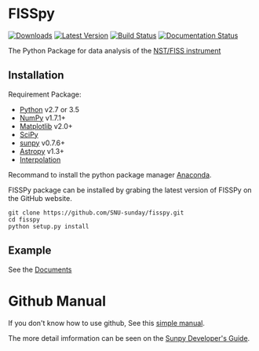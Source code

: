 # FISSpy

[![Downloads](https://img.shields.io/pypi/dm/fisspy.svg)](https://pypi.python.org/pypi/fisspy/) [![Latest Version](https://img.shields.io/pypi/v/fisspy.svg)](https://pypi.python.org/pypi/fisspy/) [![Build Status](https://ci.appveyor.com/api/projects/status/xow461iejsjvp9vl?svg=true)](https://ci.appveyor.com/project/kailia0209/fisspy) [![Documentation Status](https://readthedocs.org/projects/fisspy/badge/?version=latest)](http://fisspy.readthedocs.io/en/latest/?badge=latest)

The Python Package for data analysis of the [NST/FISS instrument](http://fiss.snu.ac.kr/)

Installation
------------

Requirement Package:

* [Python](http://www.python.org) v2.7 or 3.5
* [NumPy](http://numpy.scipy.org/) v1.7.1+
* [Matplotlib](http://matplotlib.sourceforge.net/) v2.0+
* [SciPy](http://www.scipy.org/)
* [sunpy](http://sunpy.org/) v0.7.6+
* [Astropy](http://astropy.org) v1.3+
* [Interpolation](https://github.com/EconForge/interpolation.py)

Recommand to install the python package manager [Anaconda](https://www.continuum.io/why-anaconda).


FISSPy package can be installed by grabing the latest version of FISSPy on the GitHub website.

    git clone https://github.com/SNU-sunday/fisspy.git
    cd fisspy
    python setup.py install

Example
-------
See the [Documents](http://fisspy.readthedocs.io/en/latest/)

# Github Manual
If you don't know how to use github, See this [simple manual](https://guides.github.com/activities/hello-world/).

The more detail imformation can be seen on the [Sunpy Developer's Guide](http://docs.sunpy.org/en/stable/dev.html).
